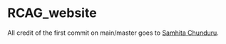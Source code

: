 # RCAG_website

All credit of the first commit on main/master goes to [Samhita Chunduru](https://github.com/schunduru256).
